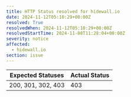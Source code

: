 ```yaml
---
title: HTTP Status resolved for hidewall.io
date: 2024-11-12T05:10:29+00:00Z
resolved: True
resolvedWhen: 2024-11-12T05:10:29+00:00Z
resolvedStartTime: 2024-11-08T11:28:04+00:00Z
severity: notice
affected:
  - hidewall.io
section: issue
---
```


| Expected Statuses | Actual Status  |
|-------------------|----------------|
| 200, 301, 302, 403 | 403 |
